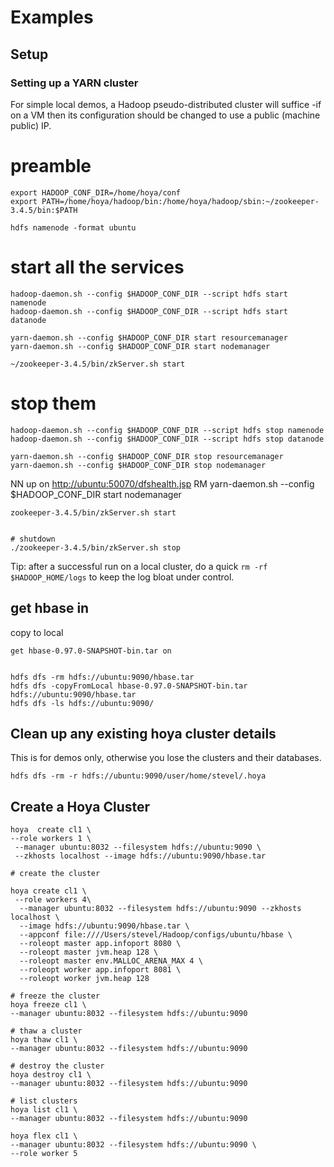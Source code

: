<!---
  Licensed under the Apache License, Version 2.0 (the "License");
  you may not use this file except in compliance with the License.
  You may obtain a copy of the License at
  
   http://www.apache.org/licenses/LICENSE-2.0
  
  Unless required by applicable law or agreed to in writing, software
  distributed under the License is distributed on an "AS IS" BASIS,
  WITHOUT WARRANTIES OR CONDITIONS OF ANY KIND, either express or implied.
  See the License for the specific language governing permissions and
  limitations under the License. See accompanying LICENSE file.
-->
  
# Examples

 
## Setup
 
### Setting up a YARN cluster
 
For simple local demos, a Hadoop pseudo-distributed cluster will suffice -if on a VM then
its configuration should be changed to use a public (machine public) IP.



# preamble

    export HADOOP_CONF_DIR=/home/hoya/conf
    export PATH=/home/hoya/hadoop/bin:/home/hoya/hadoop/sbin:~/zookeeper-3.4.5/bin:$PATH
    
    hdfs namenode -format ubuntu
  




# start all the services

    hadoop-daemon.sh --config $HADOOP_CONF_DIR --script hdfs start namenode
    hadoop-daemon.sh --config $HADOOP_CONF_DIR --script hdfs start datanode
    
    yarn-daemon.sh --config $HADOOP_CONF_DIR start resourcemanager
    yarn-daemon.sh --config $HADOOP_CONF_DIR start nodemanager
    
    ~/zookeeper-3.4.5/bin/zkServer.sh start
    
    
# stop them

    hadoop-daemon.sh --config $HADOOP_CONF_DIR --script hdfs stop namenode
    hadoop-daemon.sh --config $HADOOP_CONF_DIR --script hdfs stop datanode
    
    yarn-daemon.sh --config $HADOOP_CONF_DIR stop resourcemanager
    yarn-daemon.sh --config $HADOOP_CONF_DIR stop nodemanager
    


NN up on [http://ubuntu:50070/dfshealth.jsp](http://ubuntu:50070/dfshealth.jsp)
RM yarn-daemon.sh --config $HADOOP_CONF_DIR start nodemanager

    zookeeper-3.4.5/bin/zkServer.sh start


    # shutdown
    ./zookeeper-3.4.5/bin/zkServer.sh stop


Tip: after a successful run on a local cluster, do a quick `rm -rf $HADOOP_HOME/logs`
to keep the log bloat under control.

## get hbase in

copy to local 

    get hbase-0.97.0-SNAPSHOT-bin.tar on 


    hdfs dfs -rm hdfs://ubuntu:9090/hbase.tar
    hdfs dfs -copyFromLocal hbase-0.97.0-SNAPSHOT-bin.tar hdfs://ubuntu:9090/hbase.tar
    hdfs dfs -ls hdfs://ubuntu:9090/
    

## Clean up any existing hoya cluster details

This is for demos only, otherwise you lose the clusters and their databases.

    hdfs dfs -rm -r hdfs://ubuntu:9090/user/home/stevel/.hoya

## Create a Hoya Cluster
 
 
    hoya  create cl1 \
    --role workers 1 \
     --manager ubuntu:8032 --filesystem hdfs://ubuntu:9090 \
     --zkhosts localhost --image hdfs://ubuntu:9090/hbase.tar
    
    # create the cluster
    
    hoya create cl1 \
     --role workers 4\
      --manager ubuntu:8032 --filesystem hdfs://ubuntu:9090 --zkhosts localhost \
      --image hdfs://ubuntu:9090/hbase.tar \
      --appconf file:////Users/stevel/Hadoop/configs/ubuntu/hbase \
      --roleopt master app.infoport 8080 \
      --roleopt master jvm.heap 128 \
      --roleopt master env.MALLOC_ARENA_MAX 4 \
      --roleopt worker app.infoport 8081 \
      --roleopt worker jvm.heap 128 

    # freeze the cluster
    hoya freeze cl1 \
    --manager ubuntu:8032 --filesystem hdfs://ubuntu:9090

    # thaw a cluster
    hoya thaw cl1 \
    --manager ubuntu:8032 --filesystem hdfs://ubuntu:9090

    # destroy the cluster
    hoya destroy cl1 \
    --manager ubuntu:8032 --filesystem hdfs://ubuntu:9090

    # list clusters
    hoya list cl1 \
    --manager ubuntu:8032 --filesystem hdfs://ubuntu:9090
    
    hoya flex cl1 \
    --manager ubuntu:8032 --filesystem hdfs://ubuntu:9090 \
    --role worker 5
    
    
      